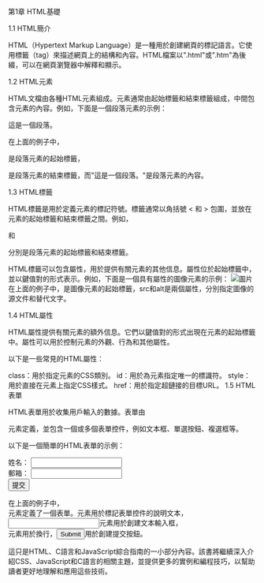 第1章 HTML基礎

1.1 HTML簡介

HTML（Hypertext Markup Language）是一種用於創建網頁的標記語言。它使用標籤（tag）來描述網頁上的結構和內容。HTML檔案以".html"或".htm"為後綴，可以在網頁瀏覽器中解釋和顯示。

1.2 HTML元素

HTML文檔由各種HTML元素組成。元素通常由起始標籤和結束標籤組成，中間包含元素的內容。例如，下面是一個段落元素的示例：
<p>這是一個段落。</p>
在上面的例子中，<p>是段落元素的起始標籤，</p>是段落元素的結束標籤，而"這是一個段落。"是段落元素的內容。

1.3 HTML標籤

HTML標籤是用於定義元素的標記符號。標籤通常以角括號 < 和 > 包圍，並放在元素的起始標籤和結束標籤之間。例如，<p>和</p>分別是段落元素的起始標籤和結束標籤。

HTML標籤可以包含屬性，用於提供有關元素的其他信息。屬性位於起始標籤中，並以鍵值對的形式表示。例如，下面是一個具有屬性的圖像元素的示例：
<img src="image.jpg" alt="圖片">
在上面的例子中，<img>是圖像元素的起始標籤，src和alt是兩個屬性，分別指定圖像的源文件和替代文字。

1.4 HTML屬性

HTML屬性提供有關元素的額外信息。它們以鍵值對的形式出現在元素的起始標籤中。屬性可以用於控制元素的外觀、行為和其他屬性。

以下是一些常見的HTML屬性：

class：用於指定元素的CSS類別。
id：用於為元素指定唯一的標識符。
style：用於直接在元素上指定CSS樣式。
href：用於指定超鏈接的目標URL。
1.5 HTML表單

HTML表單用於收集用戶輸入的數據。表單由<form>元素定義，並包含一個或多個表單控件，例如文本框、單選按鈕、複選框等。

以下是一個簡單的HTML表單的示例：
<form>
  <label for="name">姓名：</label>
  <input type="text" id="name" name="name" required>
  <br>
  <label for="email">郵箱：</label>
  <input type="email" id="email" name="email" required>
  <br>
  <input type="submit" value="提交">
</form>
在上面的例子中，<form>元素定義了一個表單。<label>元素用於標記表單控件的說明文本，<input>元素用於創建文本輸入框，<br>元素用於換行，<input type="submit">用於創建提交按鈕。

這只是HTML、C語言和JavaScript綜合指南的一小部分內容。該書將繼續深入介紹CSS、JavaScript和C語言的相關主題，並提供更多的實例和編程技巧，以幫助讀者更好地理解和應用這些技術。
